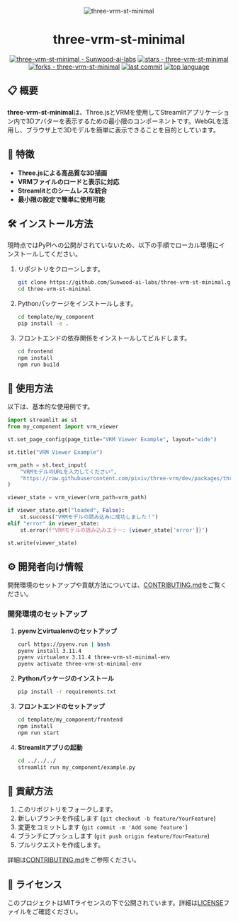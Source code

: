 
<p align="center">
  <img src="https://huggingface.co/datasets/MakiAi/IconAssets/resolve/main/three-vrm-st-minimal.png" alt="three-vrm-st-minimal">
</p>

<h1 align="center">three-vrm-st-minimal</h1>

<p align="center">
  <a href="https://github.com/Sunwood-ai-labs/three-vrm-st-minimal"><img src="https://img.shields.io/badge/three--vrm--st--minimal-Sunwood--ai--labs-blue?logo=github" alt="three-vrm-st-minimal - Sunwood-ai-labs"></a>
  <a href="https://github.com/Sunwood-ai-labs/three-vrm-st-minimal"><img src="https://img.shields.io/github/stars/Sunwood-ai-labs/three-vrm-st-minimal?style=social" alt="stars - three-vrm-st-minimal"></a>
  <a href="https://github.com/Sunwood-ai-labs/three-vrm-st-minimal"><img src="https://img.shields.io/github/forks/Sunwood-ai-labs/three-vrm-st-minimal?style=social" alt="forks - three-vrm-st-minimal"></a>
  <a href="https://github.com/Sunwood-ai-labs/three-vrm-st-minimal"><img src="https://img.shields.io/github/last-commit/Sunwood-ai-labs/three-vrm-st-minimal" alt="last commit"></a>
  <a href="https://github.com/Sunwood-ai-labs/three-vrm-st-minimal"><img src="https://img.shields.io/github/languages/top/Sunwood-ai-labs/three-vrm-st-minimal" alt="top language"></a>
</p>

## 📋 概要

**three-vrm-st-minimal**は、Three.jsとVRMを使用してStreamlitアプリケーション内で3Dアバターを表示するための最小限のコンポーネントです。WebGLを活用し、ブラウザ上で3Dモデルを簡単に表示できることを目的としています。

## 🚀 特徴

- **Three.jsによる高品質な3D描画**
- **VRMファイルのロードと表示に対応**
- **Streamlitとのシームレスな統合**
- **最小限の設定で簡単に使用可能**

## 🛠️ インストール方法

現時点ではPyPIへの公開がされていないため、以下の手順でローカル環境にインストールしてください。

1. リポジトリをクローンします。

   ```bash
   git clone https://github.com/Sunwood-ai-labs/three-vrm-st-minimal.git
   cd three-vrm-st-minimal
   ```

2. Pythonパッケージをインストールします。

   ```bash
   cd template/my_component
   pip install -e .
   ```

3. フロントエンドの依存関係をインストールしてビルドします。

   ```bash
   cd frontend
   npm install
   npm run build
   ```

## 📖 使用方法

以下は、基本的な使用例です。

```python
import streamlit as st
from my_component import vrm_viewer

st.set_page_config(page_title="VRM Viewer Example", layout="wide")

st.title("VRM Viewer Example")

vrm_path = st.text_input(
    "VRMモデルのURLを入力してください",
    "https://raw.githubusercontent.com/pixiv/three-vrm/dev/packages/three-vrm/examples/models/VRM1_Constraint_Twist_Sample.vrm"
)

viewer_state = vrm_viewer(vrm_path=vrm_path)

if viewer_state.get("loaded", False):
    st.success("VRMモデルの読み込みに成功しました！")
elif "error" in viewer_state:
    st.error(f"VRMモデルの読み込みエラー: {viewer_state['error']}")

st.write(viewer_state)
```

## ⚙️ 開発者向け情報

開発環境のセットアップや貢献方法については、[CONTRIBUTING.md](CONTRIBUTING.md)をご覧ください。

### 開発環境のセットアップ

1. **pyenvとvirtualenvのセットアップ**

   ```bash
   curl https://pyenv.run | bash
   pyenv install 3.11.4
   pyenv virtualenv 3.11.4 three-vrm-st-minimal-env
   pyenv activate three-vrm-st-minimal-env
   ```

2. **Pythonパッケージのインストール**

   ```bash
   pip install -r requirements.txt
   ```

3. **フロントエンドのセットアップ**

   ```bash
   cd template/my_component/frontend
   npm install
   npm run start
   ```

4. **Streamlitアプリの起動**

   ```bash
   cd ../../../
   streamlit run my_component/example.py
   ```

## 🤝 貢献方法

1. このリポジトリをフォークします。
2. 新しいブランチを作成します (`git checkout -b feature/YourFeature`)
3. 変更をコミットします (`git commit -m 'Add some feature'`)
4. ブランチにプッシュします (`git push origin feature/YourFeature`)
5. プルリクエストを作成します。

詳細は[CONTRIBUTING.md](CONTRIBUTING.md)をご参照ください。

## 📄 ライセンス

このプロジェクトはMITライセンスの下で公開されています。詳細は[LICENSE](LICENSE)ファイルをご確認ください。
